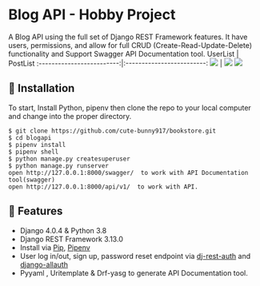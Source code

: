 # Blog API - Hobby Project

A Blog API using the full set of Django REST Framework features. It have users, permissions, and allow for full CRUD (Create-Read-Update-Delete) functionality and Support Swagger API Documentation tool. 
        UserList           |           PostList
:-------------------------:|:-------------------------:
![](https://user-images.githubusercontent.com/87778419/168694578-40f79af8-4a24-4685-a271-f9beb5bd56d0.png)  |  ![](https://user-images.githubusercontent.com/87778419/168694670-6a8616f3-e495-4775-815a-28a26658ecb8.png)
<img src="https://user-images.githubusercontent.com/87778419/168694793-26a2f1c4-c3c8-4231-aa30-c7ed7e70872f.png">

## 📖 Installation
To start, Install Python, pipenv then clone the repo to your local computer and change into the proper directory.
```
$ git clone https://github.com/cute-bunny917/bookstore.git
$ cd blogapi
$ pipenv install
$ pipenv shell
$ python manage.py createsuperuser
$ python manage.py runserver
open http://127.0.0.1:8000/swagger/  to work with API Documentation tool(swagger)
open http://127.0.0.1:8000/api/v1/  to work with API.
```

## 🚀 Features

- Django 4.0.4 & Python 3.8
- Django REST Framework 3.13.0
- Install via [Pip](https://pypi.org/project/pip/), [Pipenv](https://pypi.org/project/pipenv/)
- User log in/out, sign up, password reset endpoint via [dj-rest-auth](https://github.com/iMerica/dj-rest-auth) and [django-allauth](https://github.com/pennersr/django-allauth)
- Pyyaml , Uritemplate & Drf-yasg to generate API Documentation tool.
